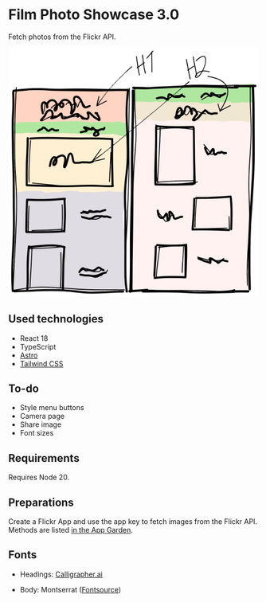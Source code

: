 # Film Photo Showcase 3.0

Fetch photos from the Flickr API.

![](sketch.svg)

## Used technologies

- React 18
- TypeScript
- [Astro](https://astro.build/)
- [Tailwind CSS](https://tailwindcss.com/)

## To-do

- Style menu buttons
- Camera page
- Share image
- Font sizes

## Requirements

Requires Node 20.

## Preparations

Create a Flickr App and use the app key to fetch images from the Flickr API. Methods are listed [in the App Garden](https://www.flickr.com/services/api/).

## Fonts

- Headings: [Calligrapher.ai](https://www.calligrapher.ai/)

- Body: Montserrat ([Fontsource](https://fontsource.org/fonts/montserrat))
